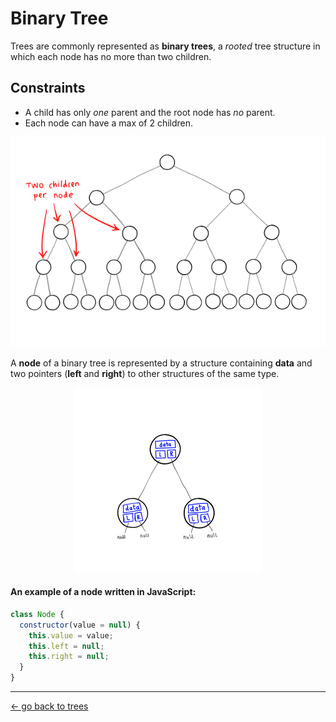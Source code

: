 # Binary Tree

Trees are commonly represented as **binary trees**, a _rooted_ tree structure in which each node has no more than two children.

## Constraints

- A child has only _one_ parent and the root node has _no_ parent.
- Each node can have a max of 2 children.

<p align="center">
  <img src="../../../../assets/binary_tree.svg" width="600" />
</p>

A **node** of a binary tree is represented by a structure containing **data** and two pointers (**left** and **right**) to other structures of the same type.

<p align="center">
  <img src="../../../../assets/binary_tree_node.svg" width="300" />
</p>

#### An example of a node written in JavaScript:

```js
class Node {
  constructor(value = null) {
    this.value = value;
    this.left = null;
    this.right = null;
  }
}
```

<hr>

[← go back to trees](../)
